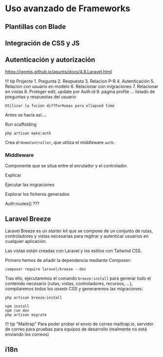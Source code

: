 # Uso avanzado de Frameworks

## Plantillas con Blade

## Integración de CSS y JS

## Autenticación y autorización

https://igomis.github.io/apunts/docs/4.8.Laravel.html

!!! tip Projecte
    1. Pregunta
    2. Respuesta
    3. Relacion P-R
    4. Autenticación
    5. Relacion con usuario en modelo
    6. Relacionar con migraciones
    7. Relacionar en vistas
    8. Proteger edit, update por Auth:id
    9. página profile ... listado de preguntas y respuestas del usuario

    Utilizar la fución diffForHumas para ellapsed time

Antes se hacía así....

Run scaffolding

``` console
php artisan make:auth
```

Crea el `HomeController`, que utiliza el middleware `auth`.

### Middleware

Componente que se situa entre el enrutador y el controlador.

Explicar

Ejecutar las migraciones

Explorar los ficheros generados

Auth:routes() ???


## Laravel Breeze

Laravel Breeze es un *starter kit* que se compone de un conjunto de rutas, controladores y vistas necesarias para regitrar y autenticar usuarios en cualquier aplicación.

Las vistas están creadas con Laravel y los estilos con Tailwind CSS.

Primero hemos de añadir la dependencia mediante Composer:

``` console
composer require laravel/breeze --dev
```

Tras ello, ejecutaremos el comando `breeze:install` para generar todo el contenido necesario (rutas, vistas, controladores, recursos, ...), compilaremos todos los *assets* CSS y generaremos las migraciones:

``` console
php artisan breeze:install

npm install
npm run dev
php artisan migrate
```


!!! tip "Mailtrap"
    Para poder probar el envío de correo
    mailtrap.io, servidor de correo para pruebas para equipos de desarrollo (realmente no está envíando los correos)

## i18n
